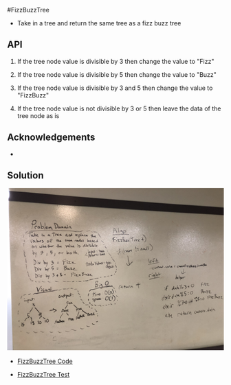 #FizzBuzzTree
- Take in a tree and return the same tree as a fizz buzz tree

## API
1. If the tree node value is divisible by 3 then change the value to "Fizz"

2. If the tree node value is divisible by 5 then change the value to "Buzz"

3. If the tree node value is divisible by 3 and 5 then change the value to "FizzBuzz"

1. If the tree node value is not divisible by 3 or 5 then leave the data of the tree node as is

## Acknowledgements

-

## Solution

![](../img/FizzBuzzTree.jpeg)

- [FizzBuzzTree Code](../../src/main/java/Java/FizzBuzzTree/FizzBuzzTree.java)

- [FizzBuzzTree Test](../../src/test/java/Java/FizzBuzzTreeTest/FizzBuzzTreeTest.java)

